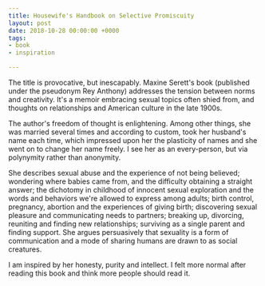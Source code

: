 ```yaml
---
title: Housewife's Handbook on Selective Promiscuity
layout: post
date: 2018-10-28 00:00:00 +0000
tags:
- book
- inspiration

---
```

The title is provocative, but inescapably. Maxine Serett's book (published under the pseudonym Rey Anthony) addresses the tension between norms and creativity. It's a memoir embracing sexual topics often shied from, and thoughts on relationships and American culture in the late 1900s.  
  
The author's freedom of thought is enlightening. Among other things, she was married several times and according to custom, took her husband's name each time, which impressed upon her the plasticity of names and she went on to change her name freely. I see her as an every-person, but via polynymity rather than anonymity.  
  
She describes sexual abuse and the experience of not being believed; wondering where babies came from, and the difficulty obtaining a straight answer; the dichotomy in childhood of innocent sexual exploration and the words and behaviors we're allowed to express among adults; birth control, pregnancy, abortion and the experiences of giving birth; discovering sexual pleasure and communicating needs to partners; breaking up, divorcing, reuniting and finding new relationships; surviving as a single parent and finding support. She argues persuasively that sexuality is a form of communication and a mode of sharing humans are drawn to as social creatures.  
  
I am inspired by her honesty, purity and intellect. I felt more normal after reading this book and think more people should read it.